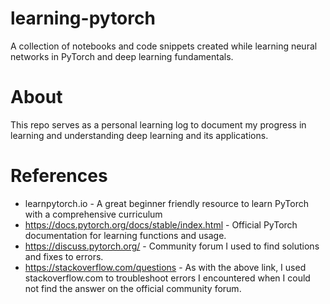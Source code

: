 # learning-pytorch
A collection of notebooks and code snippets created while learning neural networks in PyTorch and deep learning fundamentals.

# About
This repo serves as a personal learning log to document my progress in learning and understanding deep learning and its applications. 

# References
* learnpytorch.io - A great beginner friendly resource to learn PyTorch with a comprehensive curriculum
* https://docs.pytorch.org/docs/stable/index.html - Official PyTorch documentation for learning functions and usage.
* https://discuss.pytorch.org/ - Community forum I used to find solutions and fixes to errors.
* https://stackoverflow.com/questions - As with the above link, I used stackoverflow.com to troubleshoot errors I encountered when I could not find the answer on the official community forum.
